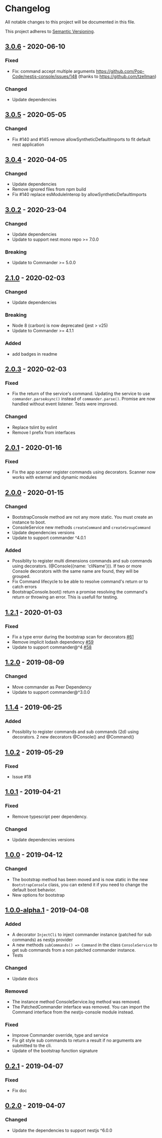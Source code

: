 # Changelog

All notable changes to this project will be documented in this file.

This project adheres to [Semantic Versioning](https://semver.org/spec/v2.0.0.html).

## [3.0.6] - 2020-06-10

### Fixed

- Fix: command accept multiple arguments https://github.com/Pop-Code/nestjs-console/issues/148 (thanks to https://github.com/tzellman)

### Changed

- Update dependencies

## [3.0.5] - 2020-05-05

### Changed

-   Fix #140 and #145 remove allowSyntheticDefaultImports to fit default nest application

## [3.0.4] - 2020-04-05

### Changed

-   Update dependencies
-   Remove ignored files from npm build
-   Fix #140 replace esModuleInterop by allowSyntheticDefaultImports

## [3.0.2] - 2020-23-04

### Changed

-   Update dependencies
-   Update to support nest mono repo >= 7.0.0

### Breaking

-   Update to Commander >= 5.0.0

## [2.1.0] - 2020-02-03

### Changed

-   Update dependencies

### Breaking

-   Node 8 (carbon) is now deprecated (jest > v25)
-   Update to Commander >= 4.1.1

### Added

-   add badges in readme

## [2.0.3] - 2020-02-03

### Fixed

-   Fix the return of the service's command. Updating the service to use `commander.parseAsync()` instead of `commander.parse()`. Promise are now handled without event listener. Tests were improved.

### Changed

-   Replace tslint by eslint
-   Remove I prefix from interfaces

## [2.0.1] - 2020-01-16

### Fixed

-   Fix the app scanner register commands using decorators. Scanner now works with external and dynamic modules

## [2.0.0] - 2020-01-15

### Changed

-   BootstrapConsole method are not any more static. You must create an instance to boot.
-   ConsoleService new methods `createCommand` and `createGroupCommand`
-   Update dependencies versions
-   Update to support commander ^4.0.1

### Added

-   Possiblity to register multi dimensions commands and sub commands using decorators. (@Console({name: 'cliName'})). If two or more Console decorators with the same name are found, they will be grouped.
-   Fix Command lifecycle to be able to resolve command's return or to catch errors
-   BootstrapConsole.boot() return a promise resolving the command's return or throwing an error. This is usefull for testing.

## [1.2.1] - 2020-01-03

### Fixed

-   Fix a type error during the bootstrap scan for decorators [#61](https://github.com/Pop-Code/nestjs-console/pull/61)
-   Remove implicit lodash dependency [#59](https://github.com/Pop-Code/nestjs-console/issues/59)
-   Update to support commander@^4 [#58](https://github.com/Pop-Code/nestjs-console/issues/58)

## [1.2.0] - 2019-08-09

### Changed

-   Move commander as Peer Dependency
-   Update to support commander@^3.0.0

## [1.1.4] - 2019-06-25

### Added

-   Possiblity to register commands and sub commands (2d) using decorators.
    2 new decorators @Console() and @Command()

## [1.0.2] - 2019-05-29

### Fixed

-   Issue #18

## [1.0.1] - 2019-04-21

### Fixed

-   Remove typescript peer dependency.

### Changed

-   Update dependencies versions

## [1.0.0] - 2019-04-12

### Changed

-   The bootstrap method has been moved and is now static in the new `BootstrapConsole` class, you can extend it if you need to change the default boot behavior.
-   New options for bootstrap

## [1.0.0-alpha.1] - 2019-04-08

### Added

-   A decorator `InjectCli` to inject commander instance (patched for sub commands) as nestjs provider
-   A new methods `subCommands() => Command` in the class `ConsoleService` to get sub commands from a non patched commander instance.
-   Tests

### Changed

-   Update docs

### Removed

-   The instance method ConsoleService.log method was removed.
-   The PatchedCommander interface was removed. You can import the Command interface from the nestjs-console module instead.

### Fixed

-   Improve Commander override, type and service
-   Fix git style sub commands to return a result if no arguments are submitted to the cli.
-   Update of the bootstrap function signature

## [0.2.1] - 2019-04-07

### Fixed

-   Fix doc

## [0.2.0] - 2019-04-07

### Changed

-   Update the dependencies to support nestjs ^6.0.0

[unreleased]: https://github.com/Pop-Code/nestjs-console/compare/v3.0.6...HEAD
[3.0.6]: https://github.com/Pop-Code/nestjs-console/compare/v3.0.5...v3.0.6
[3.0.5]: https://github.com/Pop-Code/nestjs-console/compare/v3.0.4...v3.0.5
[3.0.5]: https://github.com/Pop-Code/nestjs-console/compare/v3.0.3...v3.0.5
[3.0.4]: https://github.com/Pop-Code/nestjs-console/compare/v3.0.3...v3.0.4
[3.0.3]: https://github.com/Pop-Code/nestjs-console/compare/v3.0.2...v3.0.3
[3.0.2]: https://github.com/Pop-Code/nestjs-console/compare/v2.1.1...v3.0.2
[2.1.0]: https://github.com/Pop-Code/nestjs-console/compare/v2.0.3...v2.1.0
[2.0.3]: https://github.com/Pop-Code/nestjs-console/compare/v2.0.2...v2.0.3
[2.0.2]: https://github.com/Pop-Code/nestjs-console/compare/v2.0.1...v2.0.2
[2.0.1]: https://github.com/Pop-Code/nestjs-console/compare/v2.0.0...v2.0.1
[2.0.0]: https://github.com/Pop-Code/nestjs-console/compare/v1.2.2...v2.0.0
[1.2.2]: https://github.com/Pop-Code/nestjs-console/compare/v1.2.1...v1.2.2
[1.2.1]: https://github.com/Pop-Code/nestjs-console/compare/v1.2.0...v1.2.1
[1.2.0]: https://github.com/Pop-Code/nestjs-console/compare/v1.1.4...v1.2.0
[1.1.4]: https://github.com/Pop-Code/nestjs-console/compare/v1.0.2...v1.1.4
[1.0.2]: https://github.com/Pop-Code/nestjs-console/compare/v1.0.1...v1.0.2
[1.0.1]: https://github.com/Pop-Code/nestjs-console/compare/v1.0.0...v1.0.1
[1.0.0]: https://github.com/Pop-Code/nestjs-console/compare/v1.0.0-alpha.1...v1.0.0
[1.0.0-alpha.1]: https://github.com/Pop-Code/nestjs-console/compare/v0.2.2...v1.0.0-alpha.1
[0.2.2]: https://github.com/Pop-Code/nestjs-console/compare/v0.2.1...v0.2.2
[0.2.1]: https://github.com/Pop-Code/nestjs-console/compare/v0.2.0...v0.2.1
[0.2.0]: https://github.com/Pop-Code/nestjs-console/compare/v0.1.6...v0.2.0
